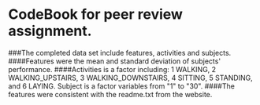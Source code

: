 # CodeBook for peer review assignment. 
###The completed data set include features, activities and subjects. 
####Features were the mean and standard deviation of subjects' performance.
####Activities is a factor including:
1 WALKING, 2 WALKING_UPSTAIRS, 3 WALKING_DOWNSTAIRS, 4 SITTING, 5 STANDING, and 6 LAYING. 
Subject is a factor variables from "1" to "30". 
####The features were consistent with the readme.txt from the website. 

